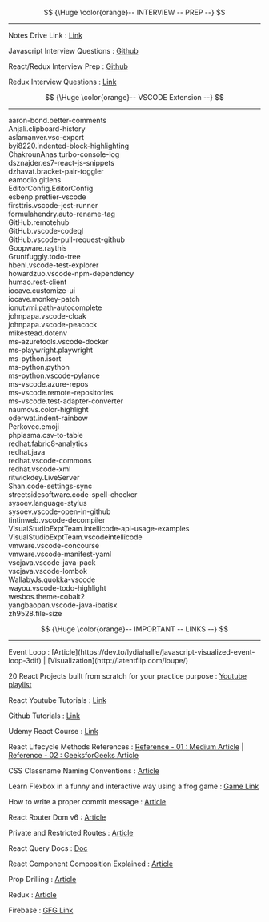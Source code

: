 $$
{\Huge \color{orange}-- INTERVIEW -- PREP --}
$$

<hr/>

Notes Drive Link : [Link](https://drive.google.com/drive/folders/1vwIFrWl36GJKIt6K1XWpGt9TYO2wdpuu?usp=sharing)

Javascript Interview Questions : [Github](https://github.com/sudheerj/javascript-interview-questions)

React/Redux Interview Prep : [Github](https://github.com/sudheerj/reactjs-interview-questions)

Redux Interview Questions : [Link](https://www.interviewbit.com/redux-interview-questions/#redux-mcq-questions)

$$
{\Huge \color{orange}-- VSCODE Extension --}
$$

<hr/>

aaron-bond.better-comments <br/>
Anjali.clipboard-history <br/>
aslamanver.vsc-export <br/>
byi8220.indented-block-highlighting <br/>
ChakrounAnas.turbo-console-log <br/>
dsznajder.es7-react-js-snippets <br/>
dzhavat.bracket-pair-toggler <br/>
eamodio.gitlens <br/>
EditorConfig.EditorConfig <br/>
esbenp.prettier-vscode <br/>
firsttris.vscode-jest-runner <br/>
formulahendry.auto-rename-tag <br/>
GitHub.remotehub <br/>
GitHub.vscode-codeql <br/>
GitHub.vscode-pull-request-github <br/>
Goopware.raythis <br/>
Gruntfuggly.todo-tree <br/>
hbenl.vscode-test-explorer <br/>
howardzuo.vscode-npm-dependency <br/>
humao.rest-client <br/>
iocave.customize-ui <br/>
iocave.monkey-patch <br/>
ionutvmi.path-autocomplete <br/>
johnpapa.vscode-cloak <br/>
johnpapa.vscode-peacock <br/>
mikestead.dotenv <br/>
ms-azuretools.vscode-docker <br/>
ms-playwright.playwright <br/>
ms-python.isort <br/>
ms-python.python <br/>
ms-python.vscode-pylance <br/>
ms-vscode.azure-repos <br/>
ms-vscode.remote-repositories <br/>
ms-vscode.test-adapter-converter <br/>
naumovs.color-highlight <br/>
oderwat.indent-rainbow <br/>
Perkovec.emoji <br/>
phplasma.csv-to-table <br/>
redhat.fabric8-analytics <br/>
redhat.java <br/>
redhat.vscode-commons <br/>
redhat.vscode-xml <br/>
ritwickdey.LiveServer <br/>
Shan.code-settings-sync <br/>
streetsidesoftware.code-spell-checker <br/>
sysoev.language-stylus <br/>
sysoev.vscode-open-in-github <br/>
tintinweb.vscode-decompiler <br/>
VisualStudioExptTeam.intellicode-api-usage-examples <br/>
VisualStudioExptTeam.vscodeintellicode <br/>
vmware.vscode-concourse <br/>
vmware.vscode-manifest-yaml <br/>
vscjava.vscode-java-pack <br/>
vscjava.vscode-lombok <br/>
WallabyJs.quokka-vscode <br/>
wayou.vscode-todo-highlight <br/>
wesbos.theme-cobalt2 <br/>
yangbaopan.vscode-java-ibatisx <br/>
zh9528.file-size <br/>

$$
{\Huge \color{orange}-- IMPORTANT -- LINKS --}
$$

<hr/>
Event Loop : [Article](https://dev.to/lydiahallie/javascript-visualized-event-loop-3dif) | [Visualization](http://latentflip.com/loupe/)

20 React Projects built from scratch for your practice purpose : [Youtube playlist](https://www.youtube.com/playlist?list=PL-J2q3Ga50oMQa1JdSJxYoZELwOJAXExP)

React Youtube Tutorials : [Link](https://www.youtube.com/playlist?list=PLC3y8-rFHvwgg3vaYJgHGnModB54rxOk3)

Github Tutorials : [Link](https://www.youtube.com/playlist?list=PLu0W_9lII9agwhy658ZPA0MTStKUJTWPi)

Udemy React Course : [Link](https://www.udemy.com/course/react-the-complete-guide-incl-redux/)

React Lifecycle Methods References : [Reference - 01 : Medium Article](https://medium.com/how-to-react/react-life-cycle-methods-with-examples-2bdb7465332b) | [Reference - 02 : GeeksforGeeks Article](https://www.geeksforgeeks.org/reactjs-lifecycle-components/)

CSS Classname Naming Conventions : [Article](https://getbem.com/naming/)

Learn Flexbox in a funny and interactive way using a frog game : [Game Link](https://flexboxfroggy.com/)

How to write a proper commit message : [Article](https://chiamakaikeanyi.dev/how-to-write-good-git-commit-messages/)

React Router Dom v6 : [Article](https://blog.webdevsimplified.com/2022-07/react-router/)

Private and Restricted Routes : [Article](https://www.robinwieruch.de/react-router-private-routes/)

React Query Docs : [Doc](https://tanstack.com/query/v4/docs/react/reference/useQuery)

React Component Composition Explained : [Article](https://felixgerschau.com/react-component-composition/)

Prop Drilling : [Article](https://kentcdodds.com/blog/prop-drilling)

Redux : [Article](https://blog.logrocket.com/understanding-redux-tutorial-examples/)

Firebase : [GFG Link](https://www.geeksforgeeks.org/how-to-use-firestore-database-in-reactjs/)
